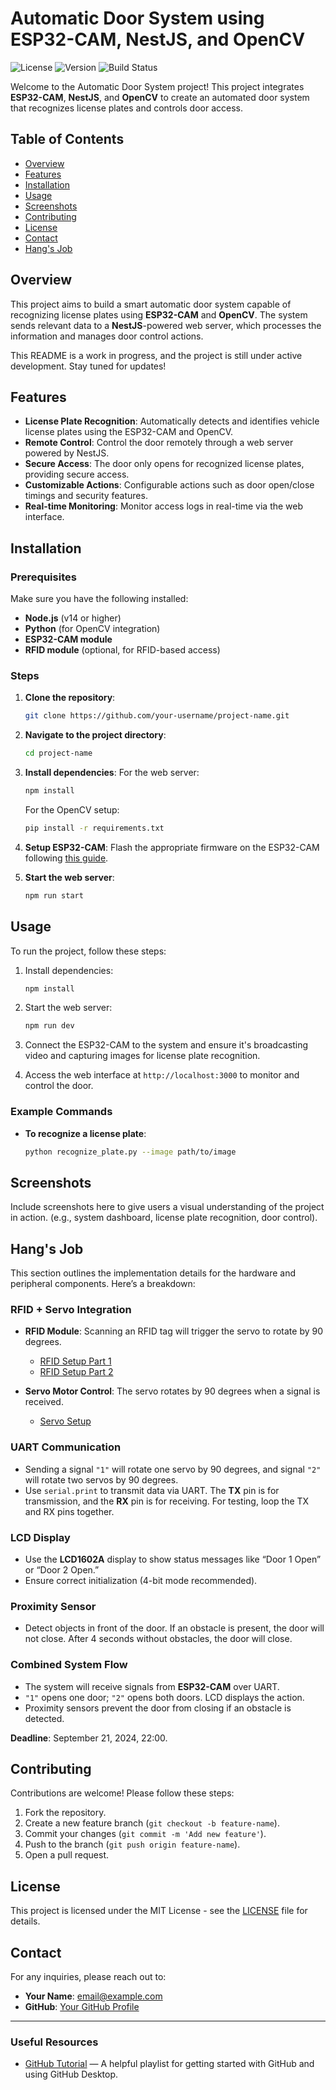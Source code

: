 # Automatic Door System using ESP32-CAM, NestJS, and OpenCV

![License](https://img.shields.io/badge/license-MIT-blue.svg)
![Version](https://img.shields.io/badge/version-1.1.0-brightgreen.svg)
![Build Status](https://img.shields.io/badge/build-passing-brightgreen.svg)

Welcome to the Automatic Door System project! This project integrates **ESP32-CAM**, **NestJS**, and **OpenCV** to create an automated door system that recognizes license plates and controls door access.

## Table of Contents

- [Overview](#overview)
- [Features](#features)
- [Installation](#installation)
- [Usage](#usage)
- [Screenshots](#screenshots)
- [Contributing](#contributing)
- [License](#license)
- [Contact](#contact)
- [Hang's Job](#hangs-job)

## Overview

This project aims to build a smart automatic door system capable of recognizing license plates using **ESP32-CAM** and **OpenCV**. The system sends relevant data to a **NestJS**-powered web server, which processes the information and manages door control actions.

This README is a work in progress, and the project is still under active development. Stay tuned for updates!

## Features

- **License Plate Recognition**: Automatically detects and identifies vehicle license plates using the ESP32-CAM and OpenCV.
- **Remote Control**: Control the door remotely through a web server powered by NestJS.
- **Secure Access**: The door only opens for recognized license plates, providing secure access.
- **Customizable Actions**: Configurable actions such as door open/close timings and security features.
- **Real-time Monitoring**: Monitor access logs in real-time via the web interface.

## Installation

### Prerequisites

Make sure you have the following installed:

- **Node.js** (v14 or higher)
- **Python** (for OpenCV integration)
- **ESP32-CAM module**
- **RFID module** (optional, for RFID-based access)

### Steps

1. **Clone the repository**:
    ```bash
    git clone https://github.com/your-username/project-name.git
    ```
2. **Navigate to the project directory**:
    ```bash
    cd project-name
    ```
3. **Install dependencies**:
    For the web server:
    ```bash
    npm install
    ```
    For the OpenCV setup:
    ```bash
    pip install -r requirements.txt
    ```
4. **Setup ESP32-CAM**:
    Flash the appropriate firmware on the ESP32-CAM following [this guide](link-to-guide).

5. **Start the web server**:
    ```bash
    npm run start
    ```

## Usage

To run the project, follow these steps:

1. Install dependencies:
    ```bash
    npm install
    ```

2. Start the web server:
    ```bash
    npm run dev
    ```

3. Connect the ESP32-CAM to the system and ensure it's broadcasting video and capturing images for license plate recognition.

4. Access the web interface at `http://localhost:3000` to monitor and control the door.

### Example Commands

- **To recognize a license plate**:
    ```bash
    python recognize_plate.py --image path/to/image
    ```

## Screenshots

Include screenshots here to give users a visual understanding of the project in action. (e.g., system dashboard, license plate recognition, door control).

## Hang's Job

This section outlines the implementation details for the hardware and peripheral components. Here’s a breakdown:

### RFID + Servo Integration
- **RFID Module**: Scanning an RFID tag will trigger the servo to rotate by 90 degrees.
  - [RFID Setup Part 1](https://www.youtube.com/watch?v=gZ4hLL-SfdA)
  - [RFID Setup Part 2](https://www.youtube.com/watch?v=2RNliD0wpN8)

- **Servo Motor Control**: The servo rotates by 90 degrees when a signal is received.
  - [Servo Setup](https://www.youtube.com/watch?v=0sWor4_BW2I&t=734s)

### UART Communication
- Sending a signal `"1"` will rotate one servo by 90 degrees, and signal `"2"` will rotate two servos by 90 degrees.
- Use `serial.print` to transmit data via UART. The **TX** pin is for transmission, and the **RX** pin is for receiving. For testing, loop the TX and RX pins together.

### LCD Display
- Use the **LCD1602A** display to show status messages like “Door 1 Open” or “Door 2 Open.”
- Ensure correct initialization (4-bit mode recommended).

### Proximity Sensor
- Detect objects in front of the door. If an obstacle is present, the door will not close. After 4 seconds without obstacles, the door will close.

### Combined System Flow
- The system will receive signals from **ESP32-CAM** over UART.
- `"1"` opens one door; `"2"` opens both doors. LCD displays the action.
- Proximity sensors prevent the door from closing if an obstacle is detected.

**Deadline**: September 21, 2024, 22:00.

## Contributing

Contributions are welcome! Please follow these steps:

1. Fork the repository.
2. Create a new feature branch (`git checkout -b feature-name`).
3. Commit your changes (`git commit -m 'Add new feature'`).
4. Push to the branch (`git push origin feature-name`).
5. Open a pull request.

## License

This project is licensed under the MIT License - see the [LICENSE](LICENSE) file for details.

## Contact

For any inquiries, please reach out to:

- **Your Name**: [email@example.com](mailto:email@example.com)
- **GitHub**: [Your GitHub Profile](https://github.com/your-username)

---

### Useful Resources
- [GitHub Tutorial](https://www.youtube.com/playlist?list=PLQH9LiOP43c33JLu6VYLFyLNS4xCM7RwM) — A helpful playlist for getting started with GitHub and using GitHub Desktop.
